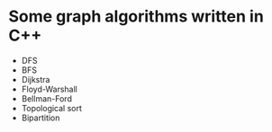 # Some graph algorithms written in C++

- DFS
- BFS
- Dijkstra
- Floyd-Warshall
- Bellman-Ford
- Topological sort
- Bipartition
